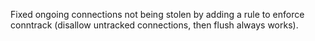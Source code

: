 Fixed ongoing connections not being stolen by adding a rule to enforce conntrack (disallow untracked connections, then flush always works).